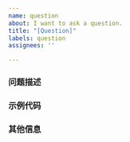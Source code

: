 ```yaml
---
name: question
about: I want to ask a question.
title: "[Question]"
labels: question
assignees: ''

---
```


### 问题描述

<!--
详细地描述问题，让大家都能理解
-->

### 示例代码

<!--
如果你有解决方案，在这里清晰地阐述
-->

### 其他信息

<!--
如截图等其他信息可以贴在这里
-->
